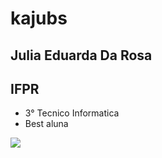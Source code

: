 # kajubs
## Julia Eduarda Da Rosa
## IFPR
* 3° Tecnico Informatica
* Best aluna
<img src="https://gkpb.com.br/wp-content/uploads/2022/09/hunter-hunter3-e1663777687961.jpg">

 
